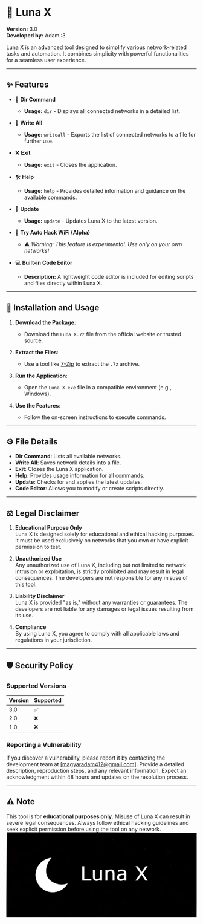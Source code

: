 # 🌙 **Luna X**  
**Version:** 3.0  
**Developed by:** Adam :3  

Luna X is an advanced tool designed to simplify various network-related tasks and automation. It combines simplicity with powerful functionalities for a seamless user experience.

---

## ✨ **Features**

- 📂 **Dir Command**  
  - **Usage:** `dir` - Displays all connected networks in a detailed list.

- 📝 **Write All**  
  - **Usage:** `writeall` - Exports the list of connected networks to a file for further use.

- ❌ **Exit**  
  - **Usage:** `exit` - Closes the application.

- 🛠️ **Help**  
  - **Usage:** `help` - Provides detailed information and guidance on the available commands.

- 🔄 **Update**  
  - **Usage:** `update` - Updates Luna X to the latest version.

- 🚀 **Try Auto Hack WiFi (Alpha)**  
  - ⚠️ *Warning: This feature is experimental. Use only on your own networks!*

- 💻 **Built-in Code Editor**  
  - **Description:** A lightweight code editor is included for editing scripts and files directly within Luna X.

---

## 🚀 **Installation and Usage**

1. **Download the Package**:  
   - Download the `Luna_X.7z` file from the official website or trusted source.

2. **Extract the Files**:  
   - Use a tool like [7-Zip](https://www.7-zip.org) to extract the `.7z` archive.

3. **Run the Application**:  
   - Open the `Luna X.exe` file in a compatible environment (e.g., Windows).

4. **Use the Features**:  
   - Follow the on-screen instructions to execute commands.

---

## ⚙️ **File Details**

- **Dir Command**: Lists all available networks.  
- **Write All**: Saves network details into a file.  
- **Exit**: Closes the Luna X application.  
- **Help**: Provides usage information for all commands.  
- **Update**: Checks for and applies the latest updates.  
- **Code Editor**: Allows you to modify or create scripts directly.  

---

## ⚖️ **Legal Disclaimer**

1. **Educational Purpose Only**  
   Luna X is designed solely for educational and ethical hacking purposes. It must be used exclusively on networks that you own or have explicit permission to test.

2. **Unauthorized Use**  
   Any unauthorized use of Luna X, including but not limited to network intrusion or exploitation, is strictly prohibited and may result in legal consequences. The developers are not responsible for any misuse of this tool.

3. **Liability Disclaimer**  
   Luna X is provided "as is," without any warranties or guarantees. The developers are not liable for any damages or legal issues resulting from its use.

4. **Compliance**  
   By using Luna X, you agree to comply with all applicable laws and regulations in your jurisdiction.

---

## 🛡️ **Security Policy**

### Supported Versions  
| Version | Supported          |
| ------- | ------------------ |
| 3.0     | :white_check_mark: |
| 2.0     | :x:                |
| 1.0     | :x:                |

### Reporting a Vulnerability  
If you discover a vulnerability, please report it by contacting the development team at [magyaradam412@gmail.com]. Provide a detailed description, reproduction steps, and any relevant information. Expect an acknowledgment within 48 hours and updates on the resolution process.

---

## ⚠️ **Note**  
This tool is for **educational purposes only**. Misuse of Luna X can result in severe legal consequences. Always follow ethical hacking guidelines and seek explicit permission before using the tool on any network.
![Luna X Logo](lunahh.png)
